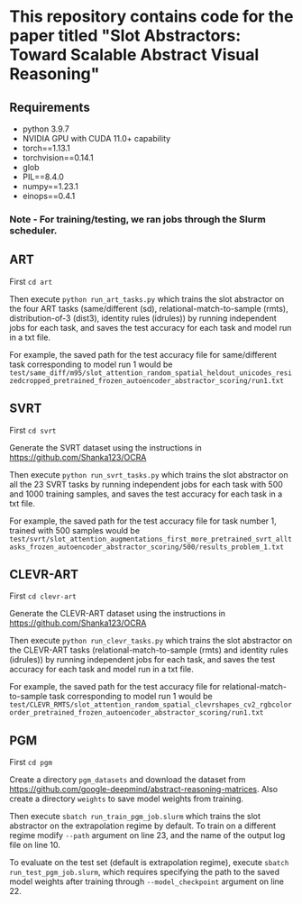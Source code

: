 # This repository contains code for the paper titled "Slot Abstractors: Toward Scalable Abstract Visual Reasoning"

## Requirements 
- python 3.9.7
- NVIDIA GPU with CUDA 11.0+ capability
- torch==1.13.1
- torchvision==0.14.1
- glob
- PIL==8.4.0
- numpy==1.23.1
- einops==0.4.1

### Note - For training/testing, we ran jobs through the Slurm scheduler. 

## ART
First `cd art`

Then execute `python run_art_tasks.py` which trains the slot abstractor on the four ART tasks (same/different (sd), relational-match-to-sample (rmts), distribution-of-3 (dist3), identity rules (idrules)) by running independent jobs for each task, and saves the test accuracy for each task and model run in a txt file.

For example, the saved path for the test accuracy file for same/different task corresponding to model run 1 would be `test/same_diff/m95/slot_attention_random_spatial_heldout_unicodes_resizedcropped_pretrained_frozen_autoencoder_abstractor_scoring/run1.txt`

## SVRT

First `cd svrt`

Generate the SVRT dataset using the instructions in https://github.com/Shanka123/OCRA 

Then execute `python run_svrt_tasks.py` which trains the slot abstractor on all the 23 SVRT tasks by running independent jobs for each task with 500 and 1000 training samples, and saves the test accuracy for each task in a txt file.

For example, the saved path for the test accuracy file for task number 1, trained with 500 samples would be `test/svrt/slot_attention_augmentations_first_more_pretrained_svrt_alltasks_frozen_autoencoder_abstractor_scoring/500/results_problem_1.txt`

## CLEVR-ART

First `cd clevr-art`

Generate the CLEVR-ART dataset using the instructions in https://github.com/Shanka123/OCRA

Then execute `python run_clevr_tasks.py` which trains the slot abstractor on the CLEVR-ART tasks (relational-match-to-sample (rmts) and identity rules (idrules)) by running independent jobs for each task, and saves the test accuracy for each task and model run in a txt file.

For example, the saved path for the test accuracy file for relational-match-to-sample task corresponding to model run 1 would be `test/CLEVR_RMTS/slot_attention_random_spatial_clevrshapes_cv2_rgbcolororder_pretrained_frozen_autoencoder_abstractor_scoring/run1.txt`


## PGM

First `cd pgm`

Create a directory `pgm_datasets` and download the dataset from https://github.com/google-deepmind/abstract-reasoning-matrices. Also create a directory `weights` to save model weights from training.

Then execute `sbatch run_train_pgm_job.slurm` which trains the slot abstractor on the extrapolation regime by default. To train on a different regime modify `--path` argument on line 23, and the name of the output log file on line 10.

To evaluate on the test set (default is extrapolation regime), execute `sbatch run_test_pgm_job.slurm`, which requires specifying the path to the saved model weights after training through `--model_checkpoint` argument on line 22.


